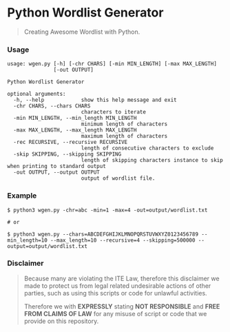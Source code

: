 # Python Wordlist Generator

> Creating Awesome Wordlist with Python.

### Usage

```
usage: wgen.py [-h] [-chr CHARS] [-min MIN_LENGTH] [-max MAX_LENGTH]
               [-out OUTPUT]

Python Wordlist Generator

optional arguments:
  -h, --help            show this help message and exit
  -chr CHARS, --chars CHARS
                        characters to iterate
  -min MIN_LENGTH, --min_length MIN_LENGTH
                        minimum length of characters
  -max MAX_LENGTH, --max_length MAX_LENGTH
                        maximum length of characters
  -rec RECURSIVE, --recursive RECURSIVE
                        length of consecutive characters to exclude
  -skip SKIPPING, --skipping SKIPPING
                        length of skipping characters instance to skip when printing to standard output
  -out OUTPUT, --output OUTPUT
                        output of wordlist file.
```

### Example

```
$ python3 wgen.py -chr=abc -min=1 -max=4 -out=output/wordlist.txt

# or

$ python3 wgen.py --chars=ABCDEFGHIJKLMNOPQRSTUVWXYZ0123456789 --min_length=10 --max_length=10 --recursive=4 --skipping=500000 --output=output/wordlist.txt
```

### Disclaimer

> Because many are violating the ITE Law,
> therefore this disclaimer we made to protect us from legal related undesirable actions of other parties,
> such as using this scripts or code for unlawful activities.
>
> Therefore we with **EXPRESSLY** stating **NOT RESPONSIBLE** and **FREE FROM CLAIMS OF LAW**
> for any misuse of script or code that we provide on this repository.
